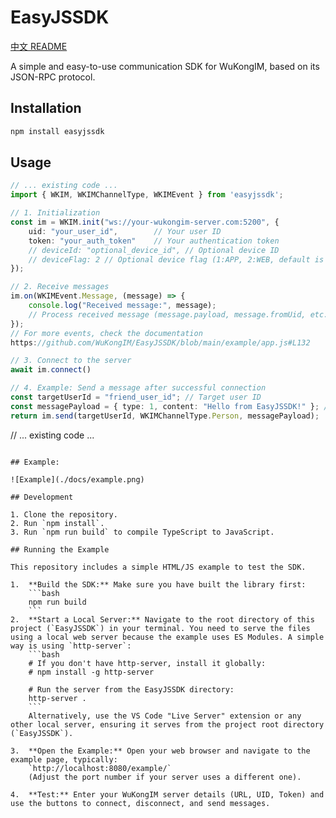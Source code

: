 # EasyJSSDK

[中文 README](README_zh.md)

A simple and easy-to-use communication SDK for WuKongIM, based on its JSON-RPC protocol.

## Installation

```bash
npm install easyjssdk
```

## Usage

```typescript
// ... existing code ...
import { WKIM, WKIMChannelType, WKIMEvent } from 'easyjssdk';

// 1. Initialization
const im = WKIM.init("ws://your-wukongim-server.com:5200", {
    uid: "your_user_id",        // Your user ID
    token: "your_auth_token"    // Your authentication token
    // deviceId: "optional_device_id", // Optional device ID
    // deviceFlag: 2 // Optional device flag (1:APP, 2:WEB, default is 2)
});

// 2. Receive messages
im.on(WKIMEvent.Message, (message) => {
    console.log("Received message:", message);
    // Process received message (message.payload, message.fromUid, etc.)
});
// For more events, check the documentation
https://github.com/WuKongIM/EasyJSSDK/blob/main/example/app.js#L132

// 3. Connect to the server
await im.connect()

// 4. Example: Send a message after successful connection
const targetUserId = "friend_user_id"; // Target user ID
const messagePayload = { type: 1, content: "Hello from EasyJSSDK!" }; // Your custom message payload
return im.send(targetUserId, WKIMChannelType.Person, messagePayload);
```
// ... existing code ...

```

## Example:

![Example](./docs/example.png)

## Development

1. Clone the repository.
2. Run `npm install`.
3. Run `npm run build` to compile TypeScript to JavaScript.

## Running the Example

This repository includes a simple HTML/JS example to test the SDK.

1.  **Build the SDK:** Make sure you have built the library first:
    ```bash
    npm run build
    ```
2.  **Start a Local Server:** Navigate to the root directory of this project (`EasyJSSDK`) in your terminal. You need to serve the files using a local web server because the example uses ES Modules. A simple way is using `http-server`:
    ```bash
    # If you don't have http-server, install it globally:
    # npm install -g http-server

    # Run the server from the EasyJSSDK directory:
    http-server .
    ```
    Alternatively, use the VS Code "Live Server" extension or any other local server, ensuring it serves from the project root directory (`EasyJSSDK`).

3.  **Open the Example:** Open your web browser and navigate to the example page, typically:
    `http://localhost:8080/example/`
    (Adjust the port number if your server uses a different one).

4.  **Test:** Enter your WuKongIM server details (URL, UID, Token) and use the buttons to connect, disconnect, and send messages. 

